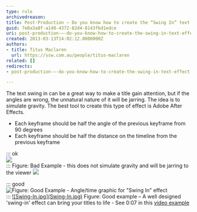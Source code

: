 ```yaml
---
type: rule
archivedreason: 
title: Post-Production – Do you know how to create the “Swing In” text effect?
guid: 7e0a3a8f-a148-4372-82d4-8143fbd1edce
uri: post-production-–-do-you-know-how-to-create-the-swing-in-text-effect
created: 2013-03-13T14:02:12.0000000Z
authors:
- title: Titus Maclaren
  url: https://ssw.com.au/people/titus-maclaren
related: []
redirects:
- post-production-–-do-you-know-how-to-create-the-swing-in-text-effect

---
```


The text swing in can be a great way to make a title gain attention, but if the angles are wrong, the unnatural nature of it will be jarring. The idea is to simulate gravity. The best tool to create this type of effect is Adobe After Effects.

* Each keyframe should be half the angle of the previous keyframe from 90 degrees
* Each keyframe should be half the distance on the timeline from the previous keyframe


<!--endintro-->


::: ok  
![](TextExpression-AfterEffects-TheSwingIn\_BadExample.jpg)  
:::
Figure: Bad Example - this does not simulate gravity and will be jarring to the viewer
![](TextExpression-AfterEffects-TheSwingIn.jpg)


::: good  
![Figure: Good Example - Angle/time graphic for "Swing In" effect](TextExpression-AfterEffects-TheSwingIn.jpg)  
:::
[!\[Swing-In.jpg\](Swing-In.jpg)](http://youtu.be/0ugMkda9IBw?t=7s)        Figure: Good example – A well designed 'swing-in' effect can bring your titles to life - See 0:07 in this        [video example](http://youtu.be/0ugMkda9IBw?t=7s)

